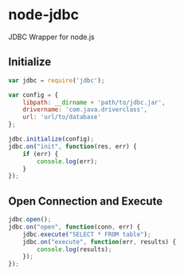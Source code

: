 node-jdbc
=========

JDBC Wrapper for node.js

Initialize
----------
```javascript
var jdbc = require('jdbc');

var config = {
    libpath: __dirname + 'path/to/jdbc.jar',
    drivername: 'com.java.driverclass',
    url: 'url/to/database'
};

jdbc.initialize(config);
jdbc.on("init", function(res, err) {
    if (err) {
        console.log(err);
    }
});
```

Open Connection and Execute
---------------------------
```javascript
jdbc.open();
jdbc.on("open", function(conn, err) {
	jdbc.execute("SELECT * FROM table");
    jdbc.on("execute", function(err, results) {
        console.log(results);
    });
});
```